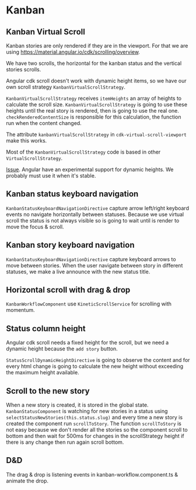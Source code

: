 # Kanban

## Kanban Virtual Scroll

Kanban stories are only rendered if they are in the viewport. For that we are using https://material.angular.io/cdk/scrolling/overview.

We have two scrolls, the horizontal for the kanban status and the vertical stories scrolls.

Angular cdk scroll doesn't work with dynamic height items, so we have our own scroll strategy `KanbanVirtualScrollStrategy`.

`KanbanVirtualScrollStrategy` receives `itemHeights` an array of heights to calculate the scroll size. `KanbanVirtualScrollStrategy` is going to use these heights until the real story is rendered, then is going to use the real one. `checkRenderedContentSize` is responsible for this calculation, the function run when the content changed.

The attribute `kanbanVirtualScrollStrategy` in `cdk-virtual-scroll-viewport` make this works.

Most of the `KanbanVirtualScrollStrategy` code is based in other `VirtualScrollStrategy`.

[Issue](https://github.com/angular/components/issues/10113). Angular have an experimental support for dynamic heights. We probably must use it when it's stable.

## Kanban status keyboard navigation

`KanbanStatusKeyboardNavigationDirective` capture arrow left/right keyboard events no navigate horizontally between statuses. Because we use virtual scroll the status is not always visible so is going to wait until is render to move the focus & scroll.

## Kanban story keyboard navigation

`KanbanStatusKeyboardNavigationDirective` capture keyboard arrows to move between stories. When the user navigate between story in different statuses, we make a live announce with the new status title.

## Horizontal scroll with drag & drop

`KanbanWorkflowComponent` use `KineticScrollService` for scrolling with momentum.

## Status column height

Angular cdk scroll needs a fixed height for the scroll, but we need a dynamic height because the `add story` button.

`StatusScrollDynamicHeightDirective` is going to observe the content and for every html change is going to calculate the new height without exceeding the maximum height available.

## Scroll to the new story

When a new story is created, it is stored in the global state. `KanbanStatusComponent` is watching for new stories in a status using `selectStatusNewStories(this.status.slug)` and every time a new story is created the component run `scrollToStory`. The function `scrollToStory` is not easy because we don't render all the stories so the component scroll to bottom and then wait for 500ms for changes in the scrollStrategy height if there is any change then run again scroll bottom.

## D&D

The drag & drop is listening events in kanban-workflow.component.ts & animate the drop.
